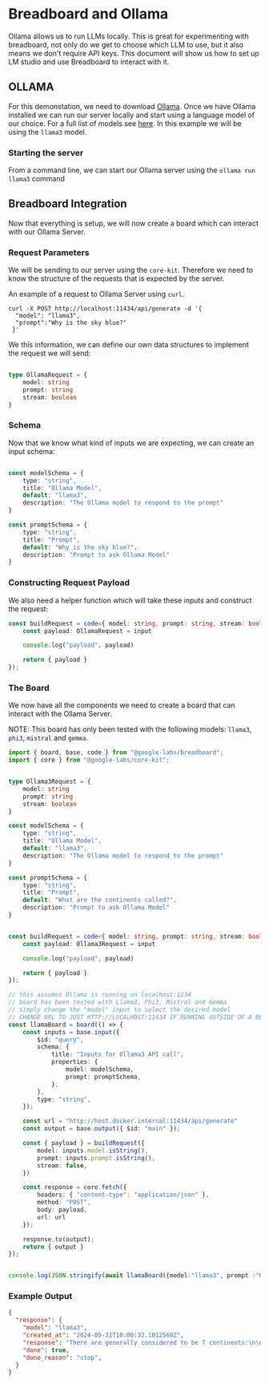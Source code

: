# Breadboard and Ollama

Ollama allows us to run LLMs locally. This is great for experimenting with breadboard, not only do we get to choose which LLM to use, but it also means we don't require API keys. This document will show us how to set up LM studio and use Breadboard to interact with it.

## OLLAMA

For this demonstation, we need to download [Ollama](https://ollama.com/). Once we have Ollama installed we can run our server locally and start using a language model of our choice. For a full list of models see [here](https://ollama.com/library). In this example we will be using the `llama3` model.

### Starting the server

From a command line, we can start our Ollama server using the `ollama run llama3` command

## Breadboard Integration

Now that everything is setup, we will now create a board which can interact with our Ollama Server.

### Request Parameters

We will be sending to our server using the `core-kit`. Therefore we need to know the structure of the requests that is expected by the server.

An example of a request to Ollama Server using `curl`.

```
curl -X POST http://localhost:11434/api/generate -d '{
  "model": "llama3",
  "prompt":"Why is the sky blue?"
 }'
```

We this information, we can define our own data structures to implement the request we will send:

```Typescript

type OllamaRequest = {
    model: string 
    prompt: string
    stream: boolean
}
```

### Schema 
Now that we know what kind of inputs we are expecting, we can create an input schema:

```Typescript

const modelSchema = {
    type: "string",
    title: "Ollama Model",
    default: "llama3",
    description: "The Ollama model to respond to the prompt"
}

const promptSchema = {
    type: "string",
    title: "Prompt",
    default: "Why is the sky blue?",
    description: "Prompt to ask Ollama Model"
}
```

### Constructing Request Payload

We also need a helper function which will take these inputs and construct the request:

```Typescript
const buildRequest = code<{ model: string, prompt: string, stream: boolean}>((input) => {
    const payload: OllamaRequest = input

    console.log("payload", payload)

    return { payload }
});

```

### The Board

We now have all the components we need to create a board that can interact with the Ollama Server.

NOTE: This board has only been tested with the following models: `llama3`, `phi3`, `mistral` and `gemma`.


```Typescript
import { board, base, code } from "@google-labs/breadboard";
import { core } from "@google-labs/core-kit";


type Ollama3Request = {
    model: string 
    prompt: string
    stream: boolean
}

const modelSchema = {
    type: "string",
    title: "Ollama Model",
    default: "llama3",
    description: "The Ollama model to respond to the prompt"
}

const promptSchema = {
    type: "string",
    title: "Prompt",
    default: "What are the continents called?",
    description: "Prompt to ask Ollama Model"
}


const buildRequest = code<{ model: string, prompt: string, stream: boolean}>((input) => {
    const payload: Ollama3Request = input

    console.log("payload", payload)

    return { payload }
});

// this assumes Ollama is running on localhost:1234
// board has been tested with Llama3, Phi3, Mistral and Gemma
// simply change the "model" input to select the desired model
// CHANGE URL TO JUST HTTP://LOCALHOST:11434 IF RUNNING OUTSIDE OF A DEV CONTAINER
const llamaBoard = board(() => {
    const inputs = base.input({
        $id: "query",
        schema: {
            title: "Inputs for Ollama3 API call",
            properties: {
                model: modelSchema,
                prompt: promptSchema,
            },
        },
        type: "string",
    });

    const url = "http://host.docker.internal:11434/api/generate"
    const output = base.output({ $id: "main" });

    const { payload } = buildRequest({
        model: inputs.model.isString(),
        prompt: inputs.prompt.isString(),
        stream: false,
    })

    const response = core.fetch({
        headers: { "content-type": "application/json" },
        method: "POST",
        body: payload,
        url: url
    });

    response.to(output);
    return { output }
});


console.log(JSON.stringify(await llamaBoard({model:"llama3", prompt :"Return me a list of all the world's continents", stream: false }), null, 2));
```


### Example Output
```JSON
{
  "response": {
    "model": "llama3",
    "created_at": "2024-05-31T10:06:32.1012568Z",
    "response": "There are generally considered to be 7 continents:\n\n1. **Africa**\n2. **Antarctica** (note: sometimes considered a single continent with several regions, e.g., East Antarctica and West Antarctica)\n3. **Asia**\n4. **Australia/Oceania** (note: some sources consider Australia and Oceania as separate continents; others combine them into one)\n5. **Europe**\n6. **North America**\n7. **South America**\n\nSome definitions of a continent may group Europe and Asia together as a single continent, Eurasia, or combine North and South America as the Americas. Additionally, some sources consider the Arctic region to be a separate continent.\n\nHere's a brief description of each:\n\n1. Africa: Home to over 50 countries, including Egypt, Nigeria, and South Africa.\n2. Antarctica: An icy, frozen continent with no permanent residents (only scientists at research stations).\n3. Asia: The largest and most populous continent, featuring countries like China, India, Japan, and Indonesia.\n4. Australia/Oceania: A vast region of islands, including Australia, New Zealand, Papua New Guinea, and many Pacific Island nations.\n5. Europe: A diverse region with 50+ countries, such as the UK, Germany, France, Italy, Spain, and Greece.\n6. North America: Encompassing Canada, Mexico, the United States, and several Caribbean islands.\n7. South America: Comprising countries like Brazil, Argentina, Chile, Peru, and Colombia.\n\nKeep in mind that different sources may define continents slightly differently, but these 7 are generally accepted.",
    "done": true,
    "done_reason": "stop",
  }
}

```